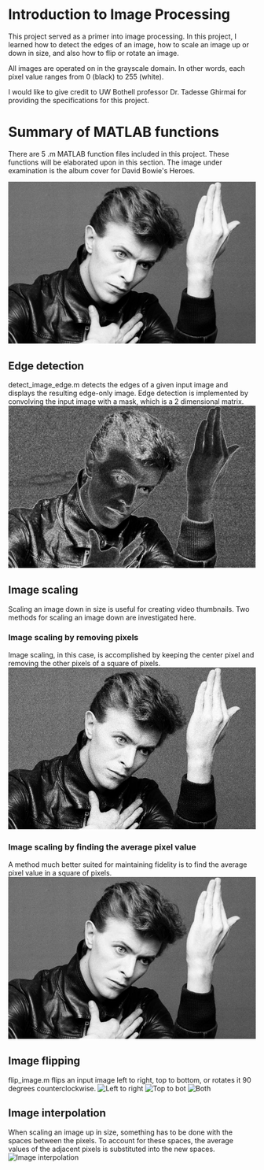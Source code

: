 # Introduction to Image Processing
This project served as a primer into image processing. In this project, I learned how to detect the edges of an image, how to scale an image up or down in size, and also how to flip or rotate an image.

All images are operated on in the grayscale domain. In other words, each pixel value ranges from 0 (black) to 255 (white).


I would like to give credit to UW Bothell professor Dr. Tadesse Ghirmai for providing the specifications for this project.

# Summary of MATLAB functions
There are 5 .m MATLAB function files included in this project. These functions will be elaborated upon in this section.
The image under examination is the album cover for David Bowie's Heroes.

![David Bowie Heroes](https://github.com/leeway64/Introduction-to-Image-Processing/blob/master/Demonstration%20images/David%20Bowie%20Heroes.jpg)


## Edge detection
detect_image_edge.m detects the edges of a given input image and displays the resulting edge-only image. Edge detection is implemented by convolving the input image with a mask, which is a 2 dimensional matrix.
![Edge-only image](https://github.com/leeway64/Introduction-to-Image-Processing/blob/master/Demonstration%20images/David%20Bowie%20Heroes%20(edge-only).jpg)

## Image scaling
Scaling an image down in size is useful for creating video thumbnails. Two methods for scaling an image down are investigated here.


### Image scaling by removing pixels
Image scaling, in this case, is accomplished by keeping the center pixel and removing the other pixels of a square of pixels.
![Pixel removal](https://github.com/leeway64/Introduction-to-Image-Processing/blob/master/Demonstration%20images/David%20Bowie%20Heroes%20(image%20scaled%20down%20by%20a%20factor%20of%203%2C%20pixel%20removal%20method).jpg)

### Image scaling by finding the average pixel value
A method much better suited for maintaining fidelity is to find the average pixel value in a square of pixels.
![Average pixel value](https://github.com/leeway64/Introduction-to-Image-Processing/blob/master/Demonstration%20images/David%20Bowie%20Heroes%20(image%20scaled%20down%20by%20a%20factor%20of%203%2C%20average%20value%20method).jpg)

## Image flipping
flip_image.m flips an input image left to right, top to bottom, or rotates it 90 degrees counterclockwise.
![Left to right](https://github.com/leeway64/Introduction-to-Image-Processing/blob/master/Demonstration%20images/David%20Bowie%20Heroes%20((left-to-right%20flip)).jpg)
![Top to bot](https://github.com/leeway64/Introduction-to-Image-Processing/blob/master/Demonstration%20images/David%20Bowie%20Heroes%20((top-to-bottom%20flip)).jpg)
![Both](https://github.com/leeway64/Introduction-to-Image-Processing/blob/master/Demonstration%20images/David%20Bowie%20Heroes%20((90%20degree%20counterclockwise%20rotation)).jpg)

## Image interpolation
When scaling an image up in size, something has to be done with the spaces between the pixels. To account for these spaces, the average values of the adjacent pixels is substituted into the new spaces.
![Image interpolation](https://github.com/leeway64/Introduction-to-Image-Processing/blob/master/Demonstration%20images/David%20Bowie%20Heroes%20(scaled%20up%20by%20a%20factor%20of%202%20(linear%20interpolation%20method)).jpg)
